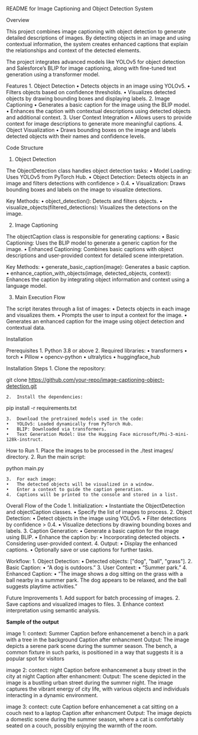README for Image Captioning and Object Detection System

Overview

This project combines image captioning with object detection to generate detailed descriptions of images. By detecting objects in an image and using contextual information, the system creates enhanced captions that explain the relationships and context of the detected elements.

The project integrates advanced models like YOLOv5 for object detection and Salesforce’s BLIP for image captioning, along with fine-tuned text generation using a transformer model.

Features
	1.	Object Detection
	•	Detects objects in an image using YOLOv5.
	•	Filters objects based on confidence thresholds.
	•	Visualizes detected objects by drawing bounding boxes and displaying labels.
	2.	Image Captioning
	•	Generates a basic caption for the image using the BLIP model.
	•	Enhances the caption with contextual descriptions using detected objects and additional context.
	3.	User Context Integration
	•	Allows users to provide context for image descriptions to generate more meaningful captions.
	4.	Object Visualization
	•	Draws bounding boxes on the image and labels detected objects with their names and confidence levels.

Code Structure

1. Object Detection

The ObjectDetection class handles object detection tasks:
	•	Model Loading: Uses YOLOv5 from PyTorch Hub.
	•	Object Detection: Detects objects in an image and filters detections with confidence > 0.4.
	•	Visualization: Draws bounding boxes and labels on the image to visualize detections.

Key Methods:
	•	object_detection(): Detects and filters objects.
	•	visualize_objects(filtered_detections): Visualizes the detections on the image.

2. Image Captioning

The objectCaption class is responsible for generating captions:
	•	Basic Captioning: Uses the BLIP model to generate a generic caption for the image.
	•	Enhanced Captioning: Combines basic captions with object descriptions and user-provided context for detailed scene interpretation.

Key Methods:
	•	generate_basic_caption(image): Generates a basic caption.
	•	enhance_caption_with_objects(image, detected_objects, context): Enhances the caption by integrating object information and context using a language model.

3. Main Execution Flow

The script iterates through a list of images:
	•	Detects objects in each image and visualizes them.
	•	Prompts the user to input a context for the image.
	•	Generates an enhanced caption for the image using object detection and contextual data.

Installation

Prerequisites
	1.	Python 3.8 or above
	2.	Required libraries:
	•	transformers
	•	torch
	•	Pillow
	•	opencv-python
	•	ultralytics
	•	huggingface_hub

Installation Steps
	1.	Clone the repository:

git clone https://github.com/your-repo/image-captioning-object-detection.git


	2.	Install the dependencies:

pip install -r requirements.txt


	3.	Download the pretrained models used in the code:
	•	YOLOv5: Loaded dynamically from PyTorch Hub.
	•	BLIP: Downloaded via transformers.
	•	Text Generation Model: Use the Hugging Face microsoft/Phi-3-mini-128k-instruct.

How to Run
	1.	Place the images to be processed in the ./test images/ directory.
	2.	Run the main script:

python main.py


	3.	For each image:
	•	The detected objects will be visualized in a window.
	•	Enter a context to guide the caption generation.
	4.	Captions will be printed to the console and stored in a list.

Overall Flow of the Code
	1.	Initialization:
	•	Instantiate the ObjectDetection and objectCaption classes.
	•	Specify the list of images to process.
	2.	Object Detection:
	•	Detect objects in the image using YOLOv5.
	•	Filter detections by confidence > 0.4.
	•	Visualize detections by drawing bounding boxes and labels.
	3.	Caption Generation:
	•	Generate a basic caption for the image using BLIP.
	•	Enhance the caption by:
	•	Incorporating detected objects.
	•	Considering user-provided context.
	4.	Output:
	•	Display the enhanced captions.
	•	Optionally save or use captions for further tasks.


Workflow:
	1.	Object Detection:
	•	Detected objects: ["dog", "ball", "grass"].
	2.	Basic Caption:
	•	“A dog is outdoors.”
	3.	User Context:
	•	“Summer park.”
	4.	Enhanced Caption:
	•	“The image shows a dog sitting on the grass with a ball nearby in a summer park. The dog appears to be relaxed, and the ball suggests playtime activities.”

Future Improvements
	1.	Add support for batch processing of images.
	2.	Save captions and visualized images to files.
	3.	Enhance context interpretation using semantic analysis.



**Sample of the output** 

image 1:
context: Summer
Caption before enhancemenet a bench in a park with a tree in the background
Caption after enhancment 
    Output:
        The image depicts a serene park scene during the summer season. The bench, a common fixture in such parks, is positioned in a way that suggests it is a popular spot for visitors

image 2:
contect: night 
Caption before enhancemenet a busy street in the city at night
Caption after enhancment:
Output:
        The scene depicted in the image is a bustling urban street during the summer night. The image captures the vibrant energy of city life, with various objects and individuals interacting in a dynamic environment.

image 3:
contect: cute 
Caption before enhancemenet a cat sitting on a couch next to a laptop
Caption after enhancment 
    Output:
        The image depicts a domestic scene during the summer season, where a cat is comfortably seated on a couch, possibly enjoying the warmth of the room.

